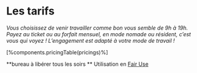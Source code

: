 # Les tarifs
*Vous choisissez de venir travailler comme bon vous semble de 9h à 19h. Payez au ticket ou au forfait mensuel, en mode nomade ou résident, c’est vous qui voyez !
L’engagement est adapté à votre mode de travail !*

[%components.pricingTable(pricings)%]

\*\*bureau à libérer tous les soirs
\*\* Utilisation en [Fair Use](http://fr.wikipedia.org/wiki/Fair_use "Lire définition du Fair use sur Wikipédia")

